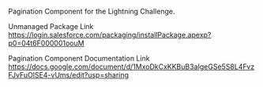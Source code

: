 Pagination Component for the Lightning Challenge.

Unmanaged Package Link  
https://login.salesforce.com/packaging/installPackage.apexp?p0=04t6F000001oouM

Pagination Component Documentation Link  
https://docs.google.com/document/d/1MxoDkCxKKBuB3aIgeGSe5S8L4FvzFJvFuOlSE4-vUms/edit?usp=sharing
